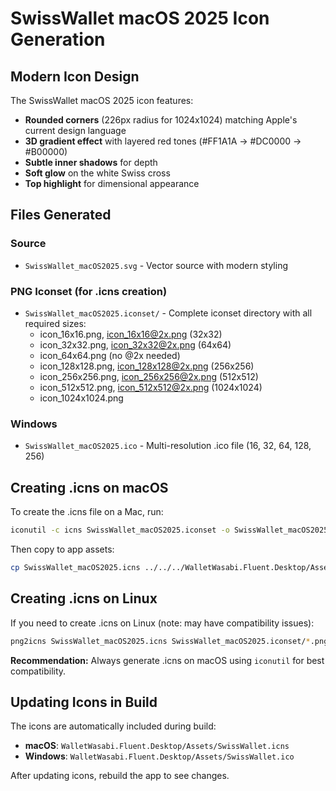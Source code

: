 # SwissWallet macOS 2025 Icon Generation

## Modern Icon Design

The SwissWallet macOS 2025 icon features:
- **Rounded corners** (226px radius for 1024x1024) matching Apple's current design language
- **3D gradient effect** with layered red tones (#FF1A1A → #DC0000 → #B00000)
- **Subtle inner shadows** for depth
- **Soft glow** on the white Swiss cross
- **Top highlight** for dimensional appearance

## Files Generated

### Source
- `SwissWallet_macOS2025.svg` - Vector source with modern styling

### PNG Iconset (for .icns creation)
- `SwissWallet_macOS2025.iconset/` - Complete iconset directory with all required sizes:
  - icon_16x16.png, icon_16x16@2x.png (32x32)
  - icon_32x32.png, icon_32x32@2x.png (64x64)
  - icon_64x64.png (no @2x needed)
  - icon_128x128.png, icon_128x128@2x.png (256x256)
  - icon_256x256.png, icon_256x256@2x.png (512x512)
  - icon_512x512.png, icon_512x512@2x.png (1024x1024)
  - icon_1024x1024.png

### Windows
- `SwissWallet_macOS2025.ico` - Multi-resolution .ico file (16, 32, 64, 128, 256)

## Creating .icns on macOS

To create the .icns file on a Mac, run:

```bash
iconutil -c icns SwissWallet_macOS2025.iconset -o SwissWallet_macOS2025.icns
```

Then copy to app assets:

```bash
cp SwissWallet_macOS2025.icns ../../../WalletWasabi.Fluent.Desktop/Assets/SwissWallet.icns
```

## Creating .icns on Linux

If you need to create .icns on Linux (note: may have compatibility issues):

```bash
png2icns SwissWallet_macOS2025.icns SwissWallet_macOS2025.iconset/*.png
```

**Recommendation:** Always generate .icns on macOS using `iconutil` for best compatibility.

## Updating Icons in Build

The icons are automatically included during build:
- **macOS**: `WalletWasabi.Fluent.Desktop/Assets/SwissWallet.icns`
- **Windows**: `WalletWasabi.Fluent.Desktop/Assets/SwissWallet.ico`

After updating icons, rebuild the app to see changes.
